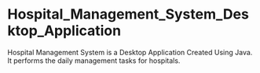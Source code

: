 # Hospital_Management_System_Desktop_Application
Hospital Management System is a Desktop Application Created Using Java.
It performs the daily management tasks for hospitals.

